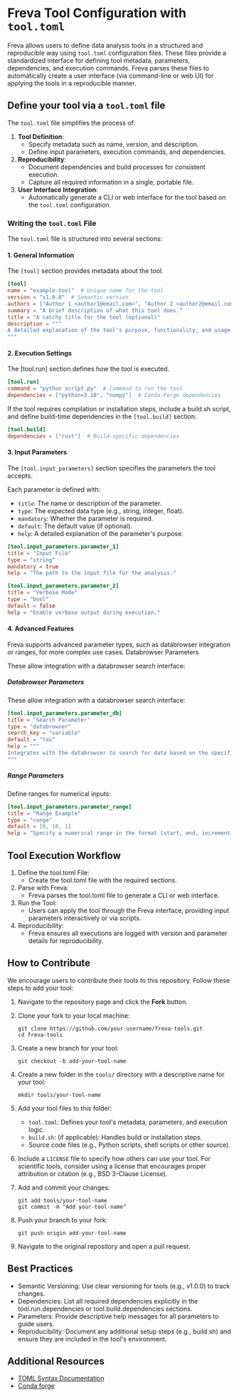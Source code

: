 # Freva Tool Configuration with `tool.toml`

Freva allows users to define data analysis tools in a structured and
reproducible way using `tool.toml` configuration files. These files provide
a standardized interface for defining tool metadata, parameters, dependencies,
and execution commands. Freva parses these files to automatically create a
user interface (via command-line or web UI) for applying the tools in a
reproducible manner.

## Define your tool via a `tool.toml` file

The `tool.toml` file simplifies the process of:
1. **Tool Definition**:
   - Specify metadata such as name, version, and description.
   - Define input parameters, execution commands, and dependencies.
2. **Reproducibility**:
   - Document dependencies and build processes for consistent execution.
   - Capture all required information in a single, portable file.
3. **User Interface Integration**:
   - Automatically generate a CLI or web interface for the tool based on
     the `tool.toml` configuration.

### Writing the `tool.toml` File

The `tool.toml` file is structured into several sections:

#### **1. General Information**
The `[tool]` section provides metadata about the tool.

```toml
[tool]
name = "example-tool"  # Unique name for the tool
version = "v1.0.0"  # Semantic version
authors = ["Author 1 <author1@email.com>", "Author 2 <author2@email.com>"]
summary = "A brief description of what this tool does."
title = "A catchy title for the tool (optional)"
description = """
A detailed explanation of the tool's purpose, functionality, and usage.
"""
```

#### **2. Execution Settings**
The [tool.run] section defines how the tool is executed.

```toml
[tool.run]
command = "python script.py"  # Command to run the tool
dependencies = ["python=3.10", "numpy"]  # Conda-Forge dependencies
```

If the tool requires compilation or installation steps, include a build.sh script,
and define build-time dependencies in the `[tool.build]` section:

```toml
[tool.build]
dependencies = ["rust"]  # Build-specific dependencies
```

#### **3. Input Parameters**

The `[tool.input_parameters]` section specifies the parameters the tool accepts.

Each parameter is defined with:

- `title`: The name or description of the parameter.
- `type`: The expected data type (e.g., string, integer, float).
- `mandatory`: Whether the parameter is required.
- `default`: The default value (if optional).
- `help`: A detailed explanation of the parameter's purpose.


```toml
[tool.input_parameters.parameter_1]
title = "Input File"
type = "string"
mandatory = true
help = "The path to the input file for the analysis."

[tool.input_parameters.parameter_2]
title = "Verbose Mode"
type = "bool"
default = false
help = "Enable verbose output during execution."
```

#### **4. Advanced Features**

Freva supports advanced parameter types, such as databrowser integration or ranges, for more complex use cases.
Databrowser Parameters

These allow integration with a databrowser search interface:

##### Databrowser Parameters

These allow integration with a databrowser search interface:

```toml
[tool.input_parameters.parameter_db]
title = "Search Parameter"
type = "databrowser"
search_key = "variable"
default = "tas"
help = """
Integrates with the databrowser to search for data based on the specified key.
"""
```

##### Range Parameters

Define ranges for numerical inputs:

```toml
[tool.input_parameters.parameter_range]
title = "Range Example"
type = "range"
default = [0, 10, 1]
help = "Specify a numerical range in the format [start, end, increment]."
```

## Tool Execution Workflow

1. Define the tool.toml File:
    - Create the tool.toml file with the required sections.
1. Parse with Freva:
    - Freva parses the tool.toml file to generate a CLI or web interface.
1. Run the Tool:
    - Users can apply the tool through the Freva interface, providing input parameters interactively or via scripts.
1. Reproducibility:
    - Freva ensures all executions are logged with version and parameter details for reproducibility.


## How to Contribute

We encourage users to contribute their tools to this repository. Follow these 
steps to add your tool:

1. Navigate to the repository page and click the **Fork** button.
1. Clone your fork to your local machine:
    ```console
    git clone https://github.com/your-username/freva-tools.git
    cd freva-tools
    ```
1. Create a new branch for your tool:
    ```console
    git checkout -b add-your-tool-name
    ```
1. Create a new folder in the `tools/` directory with a descriptive name for your tool:
    ```console
    mkdir tools/your-tool-name
    ```
1. Add your tool files to this folder:
    - `tool.toml`: Defines your tool's metadata, parameters, and execution logic.
    - `build.sh`: (if applicable): Handles build or installation steps.
    - Source code files (e.g., Python scripts, shell scripts or other source).

1. Include a `LICENSE` file to specify how others can use your tool. For scientific tools, 
  consider using a license that encourages proper attribution or citation (e.g., BSD 3-Clause License).

1. Add and commit your changes:
    ```console
    git add tools/your-tool-name
    git commit -m "Add your-tool-name"
    ```

1. Push your branch to your fork:
    ```console
    git push origin add-your-tool-name
    ```
1. Navigate to the original repository and open a pull request.


## Best Practices

- Semantic Versioning: Use clear versioning for tools (e.g., v1.0.0) to track changes.
- Dependencies: List all required dependencies explicitly in the tool.run.dependencies or tool.build.dependencies sections.
- Parameters: Provide descriptive help messages for all parameters to guide users.
- Reproducibility: Document any additional setup steps (e.g., build.sh) and ensure they are included in the tool's environment.

## Additional Resources

- [TOML Syntax Documentation](https://toml.io)
- [Conda forge](https://conda-forge.org/)
